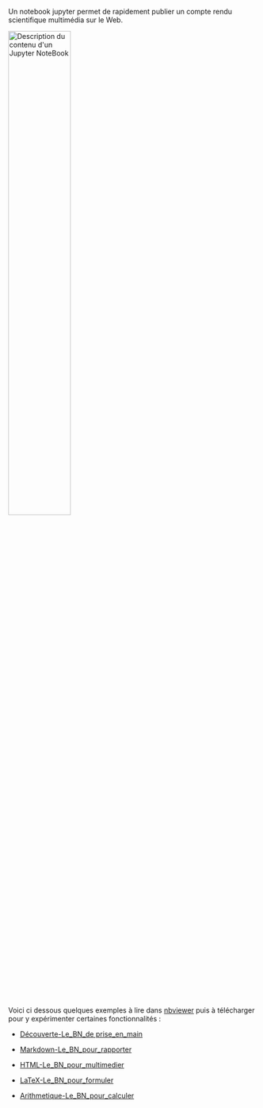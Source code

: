 
Un notebook jupyter permet de rapidement publier un compte rendu scientifique multimédia sur le Web.

<img src="https://ericecmorlaix.github.io/img/JupyterNoteBook.png" alt="Description du contenu d'un Jupyter NoteBook" title="Description du contenu d'un Jupyter NoteBook" width=50%>

Voici ci dessous quelques exemples à lire dans [nbviewer](https://nbviewer.org/) puis à télécharger pour y expérimenter certaines fonctionnalités :

- [Découverte-Le_BN_de prise_en_main](https://nbviewer.org/urls/ericecmorlaix.github.io/bn/decouverte-notebook.ipynb)

- [Markdown-Le_BN_pour_rapporter](https://nbviewer.org/urls/ericecmorlaix.github.io/bn/MarkDown-Le_BN_pour_rapporter.ipynb)

- [HTML-Le_BN_pour_multimedier](https://nbviewer.org/urls/ericecmorlaix.github.io/bn/HTML-Le_BN_pour_multimedier.ipynb)

- [LaTeX-Le_BN_pour_formuler](https://nbviewer.org/urls/ericecmorlaix.github.io/bn/LaTeX-Le_BN_pour_formuler.ipynb)

- [Arithmetique-Le_BN_pour_calculer](https://nbviewer.org/urls/ericecmorlaix.github.io/bn/Arithmetique-Le_BN_pour_calculer.ipynb)

